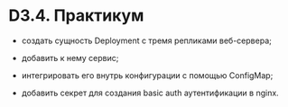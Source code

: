 # D3.4. Практикум

- создать сущность Deployment c тремя репликами веб-сервера;  

- добавить к нему сервис;  

- интегрировать его внутрь конфигурации с помощью ConfigMap;  

- добавить секрет для создания basic auth аутентификации в nginx.  
